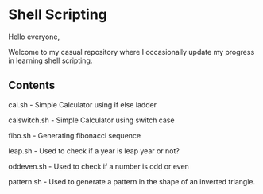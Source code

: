 # Shell Scripting

Hello everyone,

Welcome to my casual repository where I occasionally update my progress in learning shell scripting.

## Contents

cal.sh - Simple Calculator using if else ladder

calswitch.sh - Simple Calculator using switch case

fibo.sh - Generating fibonacci sequence

leap.sh - Used to check if a year is leap year or not?

oddeven.sh - Used to check if a number is odd or even

pattern.sh - Used to generate a pattern in the shape of an inverted triangle.
